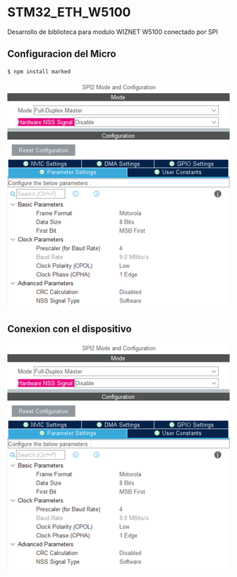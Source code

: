 # STM32_ETH_W5100
 Desarrollo de biblioteca para modulo WIZNET W5100 conectado por SPI
## Configuracion del Micro 

`$ npm install marked`

![](doc/stm32_conf.PNG)

## Conexion con el dispositivo


![](doc/stm32_conf.PNG)
